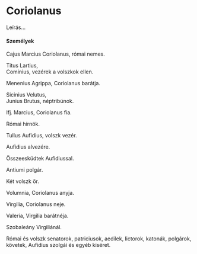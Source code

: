 <!-- ======================================================================
--- Search engine
title:          Coriolanus
keywords:       Coriolanus, tragédia
description:    William Shakespeare: Coriolanus.
--- Menu system
order:          30
text:           Coriolanus
hidden:         false
umbel:          false
--- Page properties
id:             /tragedies/coriolanus
document:       
layout:         layout-2-left
$-left:         play-list
searchable:     true
======================================================================= -->

# Coriolanus

Leírás...

#### Személyek

Cajus Marcius Coriolanus, római nemes.

Titus Lartius,  
Cominius, vezérek a volszkok ellen.

Menenius Agrippa, Coriolanus barátja.

Sicinius Velutus,  
Junius Brutus, néptribúnok.

Ifj. Marcius, Coriolanus fia.

Római hírnök.

Tullus Aufidius, volszk vezér.

Aufidius alvezére.

Összeesküdtek Aufidiussal.

Antiumi polgár.

Két volszk őr.

Volumnia, Coriolanus anyja.

Virgilia, Coriolanus neje.

Valeria, Virgilia barátnéja.

Szobaleány Virgiliánál.

Római és volszk senatorok, patriciusok, aedilek, lictorok,
katonák, polgárok, követek, Aufidius szolgái és egyéb kiséret.
